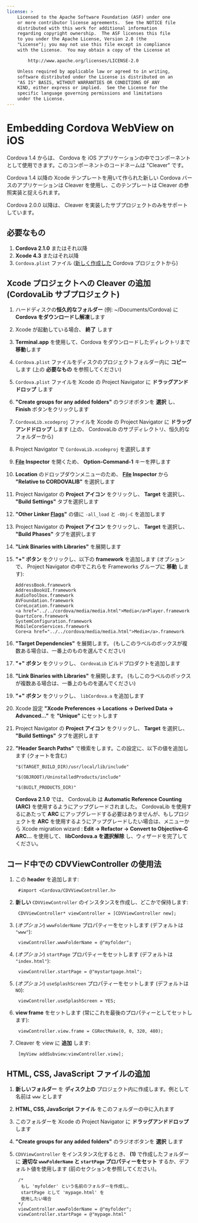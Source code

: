 ```yaml
---
license: >
    Licensed to the Apache Software Foundation (ASF) under one
    or more contributor license agreements.  See the NOTICE file
    distributed with this work for additional information
    regarding copyright ownership.  The ASF licenses this file
    to you under the Apache License, Version 2.0 (the
    "License"); you may not use this file except in compliance
    with the License.  You may obtain a copy of the License at

        http://www.apache.org/licenses/LICENSE-2.0

    Unless required by applicable law or agreed to in writing,
    software distributed under the License is distributed on an
    "AS IS" BASIS, WITHOUT WARRANTIES OR CONDITIONS OF ANY
    KIND, either express or implied.  See the License for the
    specific language governing permissions and limitations
    under the License.
---
```


Embedding Cordova WebView on iOS
================================

Cordova 1.4 からは、 Cordova を iOS アプリケーションの中でコンポーネントとして使用できます。このコンポーネントのコードネームは "Cleaver" です。

Cordova 1.4 以降の Xcode テンプレートを用いて作られた新しい Cordova バースのアプリケーションは Cleaver を使用し、このテンプレートは Cleaver の参照実装と捉えられます。

Cordova 2.0.0 以降は、 Cleaver を実装したサブプロジェクトのみをサポートしています。

必要なもの
-------------

1. **Cordova 2.1.0** またはそれ以降
2. **Xcode 4.3** またはそれ以降
3. `Cordova.plist` ファイル ([新しく作成した](guide_command-line_index.md.html#Command-Line%20Usage_ios) Cordova プロジェクトから)


Xcode プロジェクトへの Cleaver の追加 (CordovaLib サブプロジェクト)
-------------------------------------------------------------

1. ハードディスクの**恒久的なフォルダー** (例: ~/Documents/Cordova) に **Cordova をダウンロードし解凍**します
2. Xcode が起動している場合、 **終了** します
3. **Terminal.app** を使用して、Cordova をダウンロードしたディレクトリまで **移動**します
4. `Cordova.plist` ファイルをディスクのプロジェクトフォルダー内に **コピー** します (上の **必要なもの** を参照してください)
5. `Cordova.plist` ファイルを Xcode の Project Navigator に **ドラッグアンドドロップ** します
6. **"Create groups for any added folders"** のラジオボタンを **選択** し、 **Finish** ボタンをクリックします
7. `CordovaLib.xcodeproj` ファイルを Xcode の Project Navigator に **ドラッグアンドドロップ** します (上の、 CordovaLib のサブディレクトリ、恒久的なフォルダーから)
8. Project Navigator で `CordovaLib.xcodeproj` を選択します
9. **<a href="../../cordova/file/fileobj/fileobj.html">File</a> Inspector** を開くため、 **Option-Command-1** キーを押します
10. **Location** のドロップダウンメニューのため、 **<a href="../../cordova/file/fileobj/fileobj.html">File</a> Inspector** から **"Relative to CORDOVALIB"** を選択します
11. Project Navigator の **Project アイコン** をクリックし、 **Target** を選択し、 **"Build Settings"** タブを選択します
12. **"Other Linker <a href="../../cordova/file/flags/flags.html">Flags</a>"** の値に `-all_load` と `-Obj-C` を追加します
13. Project Navigator の **Project アイコン** をクリックし、 **Target** を選択し、 **"Build Phases"** タブを選択します
14. **"Link Binaries with Libraries"** を展開します
15. **"+" ボタン** をクリックし、以下の **framework** を追加します (オプションで、 Project Navigator の中でこれらを Frameworks グループに **移動** します):

        AddressBook.framework
        AddressBookUI.framework
        AudioToolbox.framework
        AVFoundation.framework
        CoreLocation.framework
        <a href="../../cordova/media/media.html">Media</a>Player.framework
        QuartzCore.framework
        SystemConfiguration.framework
        MobileCoreServices.framework
        Core<a href="../../cordova/media/media.html">Media</a>.framework

16. **"Target Dependencies"** を展開します。 (もしこのラベルのボックスが複数ある場合は、一番上のものを選んでください)
17. **"+" ボタン** をクリックし、 `CordovaLib` ビルドプロダクトを追加します
18. **"Link Binaries with Libraries"** を展開します。
    (もしこのラベルのボックスが複数ある場合は、一番上のものを選んでください)
19. **"+" ボタン** をクリックし、 `libCordova.a` を追加します
20. Xcode 設定 **"Xcode Preferences -> Locations -> Derived Data -> Advanced…"** を **"Unique"** にセットします
21. Project Navigator の **Project アイコン** をクリックし、 **Target** を選択し、 **"Build Settings"** タブを選択します
22. **"Header Search Paths"** で検索をします。この設定に、以下の値を追加します (クォートを含む)

        "$(TARGET_BUILD_DIR)/usr/local/lib/include"

        "$(OBJROOT)/UninstalledProducts/include"

        "$(BUILT_PRODUCTS_DIR)"

    **Cordova 2.1.0** では、 CordovaLib は **Automatic Reference Counting (ARC)** を使用するようにアップグレードされました。 CordovaLib を使用するにあたって **ARC** にアップグレードする必要はありませんが、もしプロジェクトを **ARC** を使用するようにアップグレードしたい場合は、メニューから Xcode migration wizard : **Edit -> Refactor -> Convert to Objective-C ARC…** を使用して、 **libCordova.a を選択解除** し、ウィザードを完了してください。

コード中での CDVViewController の使用法
------------------------------------

1. この **header** を追加します:

        #import <Cordova/CDVViewController.h>

2. **新しい** `CDVViewController` のインスタンスを作成し、どこかで保持します:

        CDVViewController* viewController = [CDVViewController new];

3. (_オプション_) `wwwFolderName` プロパティーをセットします (デフォルトは `"www"`):

        viewController.wwwFolderName = @"myfolder";

4. (_オプション_) `startPage` プロパティーをセットします (デフォルトは `"index.html"`):

        viewController.startPage = @"mystartpage.html";

5. (_オプション_) `useSplashScreen` プロパティーをセットします (デフォルトは `NO`):

        viewController.useSplashScreen = YES;

6. **view frame** をセットします (常にこれを最後のプロパティーとしてセットします):

        viewController.view.frame = CGRectMake(0, 0, 320, 480);

7. Cleaver を view に **追加** します:

        [myView addSubview:viewController.view];

HTML, CSS, JavaScript ファイルの追加
-------------------------------------------

1. **新しいフォルダー** を **ディスク上の** プロジェクト内に作成します。例として名前は `www` とします
2. **HTML, CSS, JavaScript ファイル** をこのフォルダーの中に入れます
3. このフォルダーを Xcode の Project Navigator に **ドラッグアンドドロップ** します
4. **"Create groups for any added folders"** のラジオボタンを **選択** します
5. `CDVViewController` をインスタンス化するとき、 **(1)** で作成したフォルダーに **適切な `wwwFolderName` と `startPage` プロパティーをセット** するか、デフォルト値を使用します (前のセクションを参照してください)。

        /*
         もし 'myfolder' という名前のフォルダーを作成し、
         startPage として 'mypage.html' を
         使用したい場合
        */
        viewController.wwwFolderName = @"myfolder";
        viewController.startPage = @"mypage.html"

